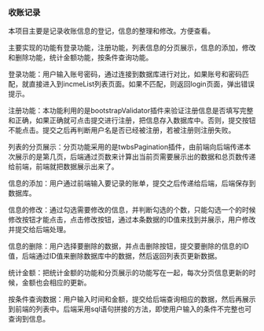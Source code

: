 ### 收账记录

本项目主要是记录收账信息的登记，信息的整理和修改。方便查看。

主要实现的功能有登录功能，注册功能，列表信息的分页展示，信息的添加，修改和删除功能，统计金额功能，按条件查询功能。

登录功能：用户输入账号密码，通过连接到数据库进行对比，如果账号和密码匹配，就直接进入到incmeList列表页面。如果不匹配，则返回login页面，弹出错误提示。

注册功能：本功能利用的是bootstrapValidator插件来验证注册信息是否填写完整和正确，如果正确就可点击提交进行注册，把信息存入数据库中。否则，提交按钮不能点击。提交之后再判断用户名是否已经被注册，若被注册则注册失败。

列表的分页展示：分页功能采用的是twbsPagination插件，由前端向后端传递本次展示的是第几页，后端通过页数来计算出当前页需要展示出的数据和总页数传递给前端，前端就把数据展示出来了。

信息的添加：用户通过前端输入要记录的账单，提交之后传递给后端，后端保存到数据库。

信息的修改：通过勾选需要修改的信息，并判断勾选的个数，只能勾选一个的时候修改按钮才能点击，点击修改按钮，通过本条数据的ID值来找到并展示，用户修改并提交给后端处理。

信息的删除：用户选择要删除的数据，并点击删除按钮，提交要删除的信息的ID值，后端通过ID值来删除数据库中的数据，然后返回列表页更新数据。

统计金额：把统计金额的功能和分页展示的功能写在一起，每次分页信息更新的时候，金额也会相应的更新。

按条件查询数据：用户输入时间和金额，提交给后端查询相应的数据，然后再展示到前端的列表中。后端采用sql语句拼接的方法，即使用户输入的条件不完整也可查询到信息。